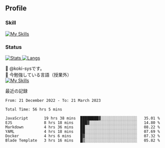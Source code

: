 ## Profile
### Skill
[![My Skills](https://skillicons.dev/icons?i=html,css,javascript,php,java,nodejs,react,bootstrap,docker,laravel,git,github,githubactions,materialui&theme=dark)](https://skillicons.dev)<br>
### Status
[![Stats](https://github-readme-stats.vercel.app/api?username=koki-sys&count_private=true&show_icons=true)
![Langs](https://github-readme-stats.vercel.app/api/top-langs/?username=koki-sys&layout=compact)](https://github.com/koki-sys)

👋 @koki-sysです。<br/>
🌱 今勉強している言語（授業外）<br/>
[![My Skills](https://skillicons.dev/icons?i=typescript,react,golang&theme=dark)](https://skillicons.dev)


<!---
koki-sys/koki-sys is a ✨ special ✨ repository because its `README.md` (this file) appears on your GitHub profile.
You can click the Preview link to take a look at your changes.
--->

最近の記録
<!--START_SECTION:waka-->

```text
From: 21 December 2022 - To: 21 March 2023

Total Time: 56 hrs 5 mins

JavaScript       19 hrs 38 mins  ████████▓░░░░░░░░░░░░░░░░   35.01 %
EJS              8 hrs 18 mins   ███▓░░░░░░░░░░░░░░░░░░░░░   14.80 %
Markdown         4 hrs 36 mins   ██░░░░░░░░░░░░░░░░░░░░░░░   08.22 %
YAML             4 hrs 18 mins   ██░░░░░░░░░░░░░░░░░░░░░░░   07.69 %
Docker           4 hrs 6 mins    █▓░░░░░░░░░░░░░░░░░░░░░░░   07.32 %
Blade Template   3 hrs 16 mins   █▒░░░░░░░░░░░░░░░░░░░░░░░   05.82 %
```

<!--END_SECTION:waka-->
